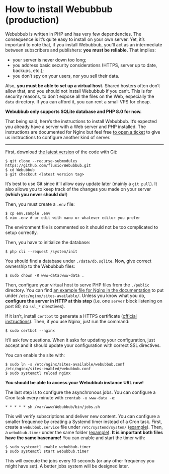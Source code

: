 # How to install Webubbub (production)

Webubbub is written in <abbr>PHP</abbr> and has very few dependencies. The consequence
is it’s quite easy to install on your own server. Yet, it’s important to note
that, if you install Webubbub, you’ll act as an intermediate between
subscribers and publishers: **you must be reliable.** That implies:

- your server is never down too long;
- you address basic security considerations (HTTPS, server up to date, backups,
  etc.);
- you don’t spy on your users, nor you sell their data.

Also, **you must be able to set up a virtual host.** Shared hosters often don’t
allow that, and you should not install Webubbub if you can’t. This is for
security reasons, to don’t expose all the files on the Web, especially the
`data` directory. If you can afford it, you can rent a small VPS for cheap.

**Webubbub only supports SQLite database and PHP 8.0 for now.**

That being said, here’s the instructions to install Webubbub. It’s expected you
already have a server with a Web server and <abbr>PHP</abbr> installed. The
instructions are documented for Nginx but feel free [to open a
ticket](https://github.com/flusio/Webubbub/issues/new) to give us instructions
to configure another kind of server.

---

First, download [the latest version](https://github.com/flusio/Webubbub/releases/latest)
of the code with Git:

```console
$ git clone --recurse-submodules https://github.com/flusio/Webubbub.git
$ cd Webubbub
$ git checkout <latest version tag>
```

It’s best to use Git since it’ll allow easy update later (mainly a `git pull`).
It also allows you to keep track of the changes you made on your server
(**which you never should do!**)

Then, you must create a `.env` file:

```console
$ cp env.sample .env
$ vim .env # or edit with nano or whatever editor you prefer
```

The environment file is commented so it should not be too complicated to setup
correctly.

Then, you have to initialize the database:

```console
$ php cli --request /system/init
```

You should find a database under `./data/db.sqlite`. Now, give correct
ownership to the Webubbub files:

```console
$ sudo chown -R www-data:www-data .
```

Then, configure your virtual host to serve PHP files from the `./public`
directory. You can find [an example file for Nginx in the documentation](./webubbub.nginx.conf)
to put under `/etc/nginx/sites-available/`. Unless you know what you do,
**configure the server in HTTP at this step** (i.e. one `server` block
listening on port 80, no `ssl_*` directives).

If it isn’t, install `certbot` to generate a HTTPS certificate ([official
instructions](https://certbot.eff.org/)). Then, if you use Nginx, just run the
command:

```console
$ sudo certbot --nginx
```

It’ll ask few questions. When it asks for updating your configuration, just
accept and it should update your configuration with correct SSL directives.

You can enable the site with:

```console
$ sudo ln -s /etc/nginx/sites-available/webubbub.conf /etc/nginx/sites-enabled/webubbub.conf
$ sudo systemctl reload nginx
```

**You should be able to access your Webubbub instance URL now!**

The last step is to configure the asynchronous jobs. You can configure a Cron
task every minute with `crontab -u www-data -e`:

```cron
* * * * * sh /var/www/Webubbub/bin/jobs.sh
```

This will verify subscriptions and deliver new content. You can configure a
smaller frequence by creating a Systemd timer instead of a Cron task. First,
create a `webubbub.service` file under `/etc/systemd/system/` ([example](./systemd/webubbub.service)).
Then, a `webubbub.timer` under the same folder ([example](./systemd/webubbub.timer)).
**It is important both files have the same basename!** You can enable and start
the timer with:

```console
$ sudo systemctl enable webubbub.timer
$ sudo systemctl start webubbub.timer
```

This will execute the jobs every 10 seconds (or any other frequency you might
have set). A better jobs system will be designed later.
